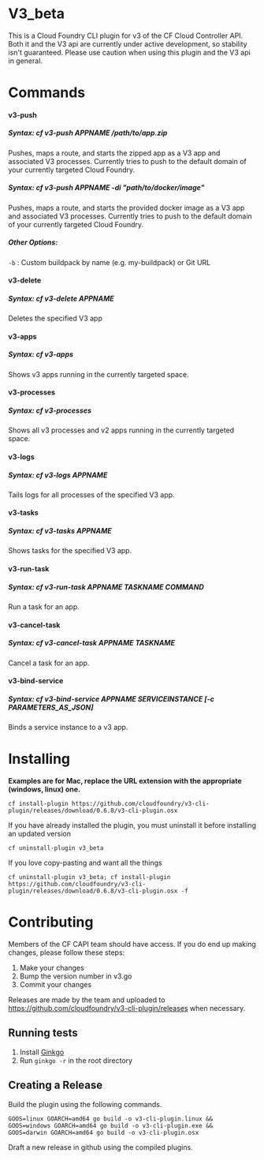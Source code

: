 # V3_beta

This is a Cloud Foundry CLI plugin for v3 of the CF Cloud Controller API. Both it and the V3 api are currently under active development, so stability isn't guaranteed. Please use caution when using this plugin and the V3 api in general.

# Commands

#### v3-push
##### Syntax: cf v3-push APPNAME /path/to/app.zip
Pushes, maps a route, and starts the zipped app as a V3 app and associated V3 processes. Currently tries to push to the default domain of your currently targeted Cloud Foundry.

##### Syntax: cf v3-push APPNAME -di "path/to/docker/image"
Pushes, maps a route, and starts the provided docker image as a V3 app and associated V3 processes. Currently tries to push to the default domain of your currently targeted Cloud Foundry.

##### Other Options:
`-b` : Custom buildpack by name (e.g. my-buildpack) or Git URL

#### v3-delete
##### Syntax: cf v3-delete APPNAME
Deletes the specified V3 app

#### v3-apps
##### Syntax: cf v3-apps
Shows v3 apps running in the currently targeted space.

#### v3-processes
##### Syntax: cf v3-processes
Shows all v3 processes and v2 apps running in the currently targeted space.

#### v3-logs
##### Syntax: cf v3-logs APPNAME
Tails logs for all processes of the specified V3 app.

#### v3-tasks
##### Syntax: cf v3-tasks APPNAME
Shows tasks for the specified V3 app.

#### v3-run-task
##### Syntax: cf v3-run-task APPNAME TASKNAME COMMAND
Run a task for an app.

#### v3-cancel-task
##### Syntax: cf v3-cancel-task APPNAME TASKNAME
Cancel a task for an app.

#### v3-bind-service
##### Syntax: cf v3-bind-service APPNAME SERVICEINSTANCE [-c PARAMETERS_AS_JSON]
Binds a service instance to a v3 app.

# Installing

**Examples are for Mac, replace the URL extension with the appropriate (windows, linux) one.**

```
cf install-plugin https://github.com/cloudfoundry/v3-cli-plugin/releases/download/0.6.8/v3-cli-plugin.osx
```

If you have already installed the plugin, you must uninstall it before installing an updated version

```
cf uninstall-plugin v3_beta
```

If you love copy-pasting and want all the things

```
cf uninstall-plugin v3_beta; cf install-plugin https://github.com/cloudfoundry/v3-cli-plugin/releases/download/0.6.8/v3-cli-plugin.osx -f
```

# Contributing
Members of the CF CAPI team should have access. If you do end up making changes, please follow these steps:

1. Make your changes
1. Bump the version number in v3.go
1. Commit your changes

Releases are made by the team and uploaded to https://github.com/cloudfoundry/v3-cli-plugin/releases when necessary.

## Running tests

1. Install [Ginkgo](https://github.com/onsi/ginkgo)
1. Run `ginkgo -r` in the root directory

## Creating a Release

Build the plugin using the following commands.

```
GOOS=linux GOARCH=amd64 go build -o v3-cli-plugin.linux &&
GOOS=windows GOARCH=amd64 go build -o v3-cli-plugin.exe &&
GOOS=darwin GOARCH=amd64 go build -o v3-cli-plugin.osx
```

Draft a new release in github using the compiled plugins.
